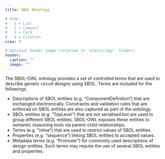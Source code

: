 ```yaml
---
title: SBOL Ontology

# View.
#   1 = List
#   2 = Compact
#   3 = Card
#   4 = Citation
view: 3

# Optional header image (relative to `static/img/` folder).
header:
  caption: ""
  image: ""
---
```


The SBOL-OWL ontology provides a set of controlled terms that are used to describe genetic circuit designs using SBOL. Terms are included for the followings.

* Descriptions of SBOL entities (e.g. “ComponentDefinition“) that are exchanged electronically. Constraints and validation rules that are enforced on SBOL entities are also captured as part of the ontology.
* SBOL entities (e.g. “TopLevel“) that are not serialised but are used to group different SBOL entities. SBOL-OWL exposes these entities to semantic reasoning tools via parent-child relationships.
* Terms (e.g. “inline“) that are used to restrict values of SBOL entities.
* Properties (e.g. “sequence“) linking SBOL entities to accepted values.
* Metadata terms (e.g. “Promoter“) for commonly used descriptions of design entities. Such terms may require the use of several SBOL entities and properties.